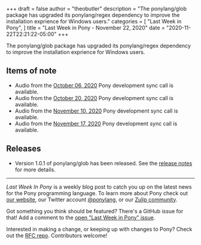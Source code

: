 +++
draft = false
author = "theobutler"
description = "The ponylang/glob package has upgraded its ponylang/regex dependency to improve the installation exprience for Windows users."
categories = [
    "Last Week in Pony",
]
title = "Last Week in Pony - November 22, 2020"
date = "2020-11-22T22:21:22-05:00"
+++

The ponylang/glob package has upgraded its ponylang/regex dependency to improve the installation exprience for Windows users.

<!--more-->


## Items of note

- Audio from the [October 06, 2020](https://sync-recordings.ponylang.io/r/2020_10_06.m4a) Pony development sync call is available.
- Audio from the [October 20, 2020](https://sync-recordings.ponylang.io/r/2020_10_20.m4a) Pony development sync call is available.
- Audio from the [November 10, 2020](https://sync-recordings.ponylang.io/r/2020_11_10.m4a) Pony development sync call is available.
- Audio from the [November 17, 2020](https://sync-recordings.ponylang.io/r/2020_11_17.m4a) Pony development sync call is available.

## Releases

- Version 1.0.1 of ponylang/glob has been released.
See the [release notes](https://github.com/ponylang/glob/releases/tag/1.0.1) for more details.


___

_Last Week In Pony_ is a weekly blog post to catch you up on the latest news for the Pony programming language. To learn more about Pony check out [our website](https://ponylang.io), our Twitter account [@ponylang](https://twitter.com/ponylang), or our [Zulip community](https://ponylang.zulipchat.com).

Got something you think should be featured? There's a GitHub issue for that! Add a comment to the [open "Last Week in Pony" issue](https://github.com/ponylang/ponylang.github.io/issues?q=is%3Aissue+is%3Aopen+label%3Alast-week-in-pony).

Interested in making a change, or keeping up with changes to Pony? Check out the [RFC repo](https://github.com/ponylang/rfcs). Contributors welcome!
